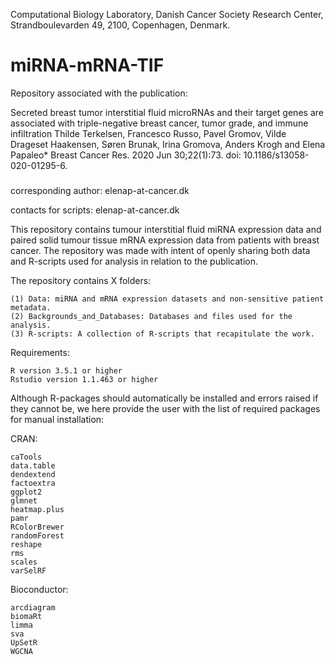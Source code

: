 Computational Biology Laboratory, Danish Cancer Society Research Center, Strandboulevarden 49, 2100, Copenhagen, Denmark.

# miRNA-mRNA-TIF

Repository associated with the publication:

Secreted breast tumor interstitial fluid microRNAs and their target genes are associated with triple-negative breast cancer, tumor grade, and immune infiltration
Thilde Terkelsen, Francesco Russo, Pavel Gromov, Vilde Drageset Haakensen, Søren Brunak, Irina Gromova, Anders Krogh and Elena Papaleo*
Breast Cancer Res. 2020 Jun 30;22(1):73. doi: 10.1186/s13058-020-01295-6.

###

corresponding author: elenap-at-cancer.dk

contacts for scripts: elenap-at-cancer.dk


This repository contains tumour interstitial fluid miRNA expression data and paired solid tumour tissue mRNA expression data from patients with breast cancer. The repository was made with intent of openly sharing both data and R-scripts used for analysis in relation to the publication.

The repository contains X folders:

    (1) Data: miRNA and mRNA expression datasets and non-sensitive patient metadata. 
    (2) Backgrounds_and_Databases: Databases and files used for the analysis. 
    (3) R-scripts: A collection of R-scripts that recapitulate the work.
                                

Requirements:

    R version 3.5.1 or higher
    Rstudio version 1.1.463 or higher        

Although R-packages should automatically be installed and errors raised if they cannot be, we here provide the user with the list of required packages for manual installation:

CRAN:

    caTools
    data.table
    dendextend
    factoextra
    ggplot2
    glmnet
    heatmap.plus
    pamr
    RColorBrewer
    randomForest
    reshape
    rms
    scales
    varSelRF
   
   
   
Bioconductor:   
    
    arcdiagram
    biomaRt
    limma
    sva
    UpSetR
    WGCNA



